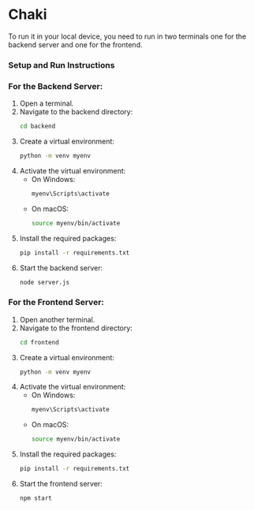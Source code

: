 # Chaki
To run it in your local device, you need to run in two terminals one for the backend server and one for the frontend.

### Setup and Run Instructions

### For the Backend Server:

1. Open a terminal.
2. Navigate to the backend directory:
   ```sh
   cd backend
   ```
3. Create a virtual environment:
   ```sh
   python -m venv myenv
   ```
4. Activate the virtual environment:
   - On Windows:
     ```sh
     myenv\Scripts\activate
     ```
   - On macOS:
     ```sh
     source myenv/bin/activate
     ```
5. Install the required packages:
   ```sh
   pip install -r requirements.txt
   ```
6. Start the backend server:
   ```sh
   node server.js
   ```

### For the Frontend Server:

1. Open another terminal.
2. Navigate to the frontend directory:
   ```sh
   cd frontend
   ```
3. Create a virtual environment:
   ```sh
   python -m venv myenv
   ```
4. Activate the virtual environment:
   - On Windows:
     ```sh
     myenv\Scripts\activate
     ```
   - On macOS:
     ```sh
     source myenv/bin/activate
     ```
5. Install the required packages:
   ```sh
   pip install -r requirements.txt
   ```
6. Start the frontend server:
   ```sh
   npm start
   ```